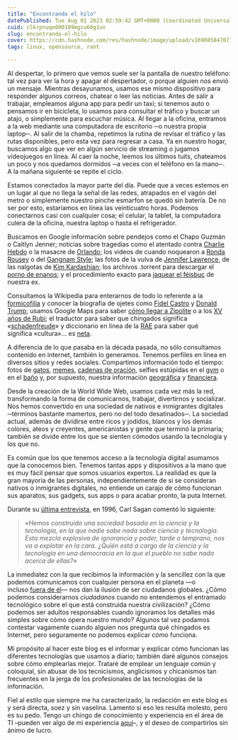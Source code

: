 ```yaml
---
title: "Encontrando el hilo"
datePublished: Tue Aug 01 2023 02:59:42 GMT+0000 (Coordinated Universal Time)
cuid: clkrpnuqe000109mgcu66g1un
slug: encontrando-el-hilo
cover: https://cdn.hashnode.com/res/hashnode/image/upload/v1690858470773/3a51f9e5-288e-4daf-bef9-2cacc55fd8f6.jpeg
tags: linux, opensource, rant

---
```


Al despertar, lo primero que vemos suele ser la pantalla de nuestro teléfono: tal vez para ver la hora y apagar el despertador, o porque alguien nos envió un mensaje. Mientras desayunamos, usamos ese mismo dispositivo para responder algunos correos, chatear o leer las noticias. Antes de salir a trabajar, empleamos alguna app para pedir un taxi; si tenemos auto o pensamos ir en bicicleta, lo usamos para consultar el tráfico y buscar un atajo, o simplemente para escuchar música. Al llegar a la oficina, entramos a la web mediante una computadora de escritorio ─o nuestra propia laptop─. Al salir de la chamba, repetimos la rutina de revisar el tráfico y las rutas disponibles, pero esta vez para regresar a casa. Ya en nuestro hogar, buscamos algo que ver en algún servicio de streaming o jugamos videojuegos en línea. Al caer la noche, leemos los últimos tuits, chateamos un poco y nos quedamos dormidos ─a veces con el teléfono en la mano─. A la mañana siguiente se repite el ciclo.

Estamos conectados la mayor parte del día. Puede que a veces estemos en un lugar al que no llega la señal de las redes, atrapados en el vagón del metro o simplemente nuestro pinche esmarfon se quedó sin batería. De no ser por esto, estaríamos en línea las veinticuatro horas. Podemos conectarnos casi con cualquier cosa; el celular, la tablet, la computadora culera de la oficina, nuestra laptop o hasta el refrigerador.

Buscamos en Google información sobre pendejos como el Chapo Guzmán o Caitlyn Jenner; noticias sobre tragedias como el atentado contra [Charlie Hebdo](http://www.humanite.fr/charlie-hebdo-le-temoignage-de-la-dessinatrice-coco-562041) o la masacre de [Orlando](http://abcnews.go.com/US/multiple-injuries-shooting-orlando-nightclub-police/story?id=39789552); los videos de cuando noquearon a [Ronda Rousey](https://youtu.be/a5fBrnJ_hPY?t=19m35s) o del [Gangnam Style](https://www.youtube.com/watch?v=9bZkp7q19f0); las fotos de la vulva de [Jennifer Lawrence](https://www.google.com.mx/search?q=jennifer+lawrence+fapening), de las nalgotas de [Kim Kardashian](http://www.papermag.com/no-filter-an-afternoon-with-kim-kardashian-1427450475.html); los archivos .torrent para descargar el [porno de enanos](http://rarbg.to/torrents.php?search=midget+porn); y el procedimiento exacto para [jaquear el féisbuc](https://www.youtube.com/watch?v=dQw4w9WgXcQ) de nuestra ex.

Consultamos la Wikipedia para enterarnos de todo lo referente a la [formicofilia](https://en.wikipedia.org/wiki/Formicophilia) y conocer la biografía de ojetes como [Fidel Castro](https://es.wikipedia.org/wiki/Fidel_Castro) y [Donald Trump](https://es.wikipedia.org/wiki/Donald_Trump); usamos Google Maps para saber [cómo llegar a Zipolite](https://goo.gl/maps/ShP9u4p23CG2) o a los [XV años de Rubí](https://goo.gl/maps/PYnNBEUFEUF2); el traductor para saber que chingados significa «[schadenfreude](https://translate.google.com/?hl=es#de/es/schadenfreude)» y diccionario en línea de la [RAE](http://dle.rae.es/) para saber qué significa «cultura»… es [neta](http://www.rae.es/sites/default/files/Palabras_consultadas_diccionario_en_linea.pdf).

A diferencia de lo que pasaba en la década pasada, no sólo consultamos contenido en internet, también lo generamos. Tenemos perfiles en línea en diversos sitios y redes sociales. Compartimos información todo el tiempo: fotos de [gatos](http://i1136.photobucket.com/albums/n483/artrock23/taco_cat_zps475e07ee.png), [memes](http://knowyourmeme.com/), [cadenas de oración](https://twitter.com/aleydagatell/status/459762585206681600), selfies estúpidas en el [gym](http://www.livelifeactive.com/wp-content/uploads/2014/03/20140313-140913.jpg) o en el [baño](https://s-media-cache-ak0.pinimg.com/736x/fa/83/67/fa8367a4aafd648ce92e25534bc582da.jpg) y, por supuesto, nuestra información [geográfica](https://www.google.com/maps/timeline) y [financiera](https://www.paypal.com/mx/webapps/mpp/ua/privacy-full#2).

Desde la creación de la World Wide Web, usamos cada vez más la red, transformando la forma de comunicarnos, trabajar, divertirnos y socializar. Nos hemos convertido en una sociedad de nativos e inmigrantes digitales ─términos bastante mamertos, pero no del todo desatinados─. La sociedad actual, además de dividirse entre ricos y jodidos, blancos y los demás colores, ateos y creyentes, americanistas y gente que terminó la primaria; también se divide entre los que se sienten cómodos usando la tecnología y los que no.

Es común que los que tenemos acceso a la tecnología digital asumamos que la conocemos bien. Tenemos tantas apps y dispositivos a la mano que es muy fácil pensar que somos usuarios expertos. La realidad es que la gran mayoría de las personas, independientemente de si se consideran nativos o inmigrantes digitales, no entiende un carajo de cómo funcionan sus aparatos, sus gadgets, sus apps o para acabar pronto, la puta Internet.

Durante su [última entrevista](https://youtu.be/U8HEwO-2L4w?t=3m30s), en 1996, Carl Sagan comentó lo siguiente:

> *«Hemos construido una sociedad basada en la ciencia y la tecnología, en la que nadie sabe nada sobre ciencia y tecnología. Esta mezcla explosiva de ignorancia y poder, tarde o temprano, nos va a explotar en la cara. ¿Quién está a cargo de la ciencia y la tecnología en una democracia en la que el pueblo no sabe nada acerca de ellas?»*

La inmediatez con la que recibimos la información y la sencillez con la que podemos comunicamos con cualquier persona en el planeta —o incluso [fuera de él](https://twitter.com/space_station)— nos dan la ilusión de ser ciudadanos globales. ¿Cómo podemos considerarnos *ciudadanos* cuando no entendemos el entramado tecnológico sobre el que está construida nuestra civilización? ¿Cómo podemos ser adultos responsables cuando ignoramos los detalles más simples sobre cómo opera nuestro mundo? Algunos tal vez podamos contestar vagamente cuando alguien nos pregunta qué chingados es Internet, pero seguramente no podemos explicar cómo funciona.

Mi propósito al hacer este blog es el informar y explicar cómo funcionan las diferentes tecnologías que usamos a diario; también daré algunos consejos sobre cómo emplearlas mejor. Trataré de emplear un lenguaje común y coloquial, sin abusar de los tecnicismos, anglicismos y chicanismos tan frecuentes en la jerga de los profesionales de las tecnologías de la información.

Fiel al estilo que siempre me ha caracterizado, la redacción en este blog es y será directa, soez y sin vaselina. Lamento si eso les resulta molesto, pero es su pedo. Tengo un chingo de conocimiento y experiencia en el área de TI –pueden ver algo de mi experiencia [aquí](https://www.linkedin.com/in/rodrigo-alvarez-aguilera)–, y el deseo de compartirlos sin ánimo de lucro.